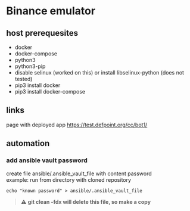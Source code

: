 # Binance emulator

## host prerequesites
- docker
- docker-compose
- python3
- python3-pip
- disable selinux (worked on this) or install libselinux-python (does not tested)
- pip3 install docker
- pip3 install docker-compose

## links
page with deployed app https://test.defpoint.org/cc/bot1/

## automation

### add ansible vault password
create file ansible/.ansible_vault_file with content password  
example: run from directory with cloned repository
```
echo "known password" > ansible/.ansible_vault_file
```
> :warning: **git clean -fdx will delete this file, so make a copy**

